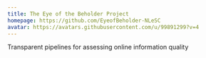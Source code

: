 ```yaml
---
title: The Eye of the Beholder Project
homepage: https://github.com/EyeofBeholder-NLeSC
avatar: https://avatars.githubusercontent.com/u/99891299?v=4
---
```

Transparent pipelines for assessing online information quality
    